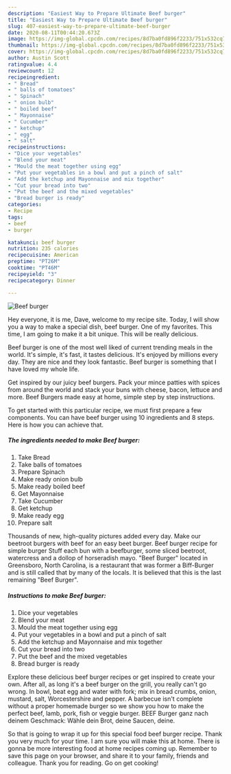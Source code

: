 ```yaml
---
description: "Easiest Way to Prepare Ultimate Beef burger"
title: "Easiest Way to Prepare Ultimate Beef burger"
slug: 407-easiest-way-to-prepare-ultimate-beef-burger
date: 2020-08-11T00:44:20.673Z
image: https://img-global.cpcdn.com/recipes/8d7ba0fd896f2233/751x532cq70/beef-burger-recipe-main-photo.jpg
thumbnail: https://img-global.cpcdn.com/recipes/8d7ba0fd896f2233/751x532cq70/beef-burger-recipe-main-photo.jpg
cover: https://img-global.cpcdn.com/recipes/8d7ba0fd896f2233/751x532cq70/beef-burger-recipe-main-photo.jpg
author: Austin Scott
ratingvalue: 4.4
reviewcount: 12
recipeingredient:
- " Bread"
- " balls of tomatoes"
- " Spinach"
- " onion bulb"
- " boiled beef"
- " Mayonnaise"
- " Cucumber"
- " ketchup"
- " egg"
- " salt"
recipeinstructions:
- "Dice your vegetables"
- "Blend your meat"
- "Mould the meat together using egg"
- "Put your vegetables in a bowl and put a pinch of salt"
- "Add the ketchup and Mayonnaise and mix together"
- "Cut your bread into two"
- "Put the beef and the mixed vegetables"
- "Bread burger is ready"
categories:
- Recipe
tags:
- beef
- burger

katakunci: beef burger 
nutrition: 235 calories
recipecuisine: American
preptime: "PT26M"
cooktime: "PT46M"
recipeyield: "3"
recipecategory: Dinner

---
```



![Beef burger](https://img-global.cpcdn.com/recipes/8d7ba0fd896f2233/751x532cq70/beef-burger-recipe-main-photo.jpg)

Hey everyone, it is me, Dave, welcome to my recipe site. Today, I will show you a way to make a special dish, beef burger. One of my favorites. This time, I am going to make it a bit unique. This will be really delicious.

Beef burger is one of the most well liked of current trending meals in the world. It's simple, it's fast, it tastes delicious. It's enjoyed by millions every day. They are nice and they look fantastic. Beef burger is something that I have loved my whole life.

Get inspired by our juicy beef burgers. Pack your mince patties with spices from around the world and stack your buns with cheese, bacon, lettuce and more. Beef Burgers made easy at home, simple step by step instructions.


To get started with this particular recipe, we must first prepare a few components. You can have beef burger using 10 ingredients and 8 steps. Here is how you can achieve that.

<!--inarticleads1-->

##### The ingredients needed to make Beef burger:

1. Take  Bread
1. Take  balls of tomatoes
1. Prepare  Spinach
1. Make ready  onion bulb
1. Make ready  boiled beef
1. Get  Mayonnaise
1. Take  Cucumber
1. Get  ketchup
1. Make ready  egg
1. Prepare  salt


Thousands of new, high-quality pictures added every day. Make our beetroot burgers with beef for an easy beet burger. Beef burger recipe for simple burger Stuff each bun with a beefburger, some sliced beetroot, watercress and a dollop of horseradish mayo. &#34;Beef Burger&#34; located in Greensboro, North Carolina, is a restaurant that was former a Biff-Burger and is still called that by many of the locals. It is believed that this is the last remaining &#34;Beef Burger&#34;. 

<!--inarticleads2-->

##### Instructions to make Beef burger:

1. Dice your vegetables
1. Blend your meat
1. Mould the meat together using egg
1. Put your vegetables in a bowl and put a pinch of salt
1. Add the ketchup and Mayonnaise and mix together
1. Cut your bread into two
1. Put the beef and the mixed vegetables
1. Bread burger is ready


Explore these delicious beef burger recipes or get inspired to create your own. After all, as long it&#39;s a beef burger on the grill, you really can&#39;t go wrong. In bowl, beat egg and water with fork; mix in bread crumbs, onion, mustard, salt, Worcestershire and pepper. A barbecue isn&#39;t complete without a proper homemade burger so we show you how to make the perfect beef, lamb, pork, fish or veggie burger. BEEF Burger ganz nach deinem Geschmack: Wähle dein Brot, deine Saucen, deine. 

So that is going to wrap it up for this special food beef burger recipe. Thank you very much for your time. I am sure you will make this at home. There is gonna be more interesting food at home recipes coming up. Remember to save this page on your browser, and share it to your family, friends and colleague. Thank you for reading. Go on get cooking!
